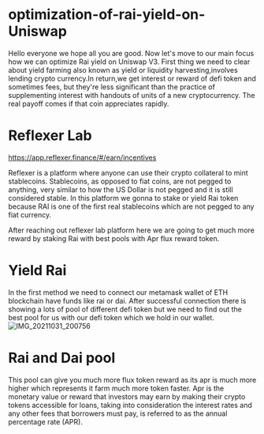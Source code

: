 
# optimization-of-rai-yield-on-Uniswap 

Hello everyone we hope all you are good. Now let's move to our main focus how we can optimize Rai yield on Uniswap V3.
First thing we need to clear about yield farming also known as yield or liquidity harvesting,involves lending crypto currency.In return,we get interest or reward of defi token and sometimes fees, but they're less significant than the practice of supplementing interest with handouts of units of a new cryptocurrency. The real payoff comes if that coin appreciates rapidly.

# Reflexer Lab
https://app.reflexer.finance/#/earn/incentives 

Reflexer is a platform where anyone can use their crypto collateral to mint stablecoins. Stablecoins, as opposed to fiat coins, are not pegged to anything, very similar to how the US Dollar is not pegged and it is still considered stable. In this platform we gonna to stake or yield Rai token because RAI is one of the first real stablecoins which are not pegged to any fiat currency.

After reaching out reflexer lab platform here we are going to get much more reward by staking Rai with best pools with Apr flux reward token.

# Yield Rai 

In the first method we need to connect our metamask wallet of ETH blockchain have funds like rai or dai. After successful connection there is showing a lots of pool of different defi token but we need to find out the best pool for us with our defi token which we hold in our wallet.
![IMG_20211031_200756](https://user-images.githubusercontent.com/84318174/139588807-01271f23-58f6-4d15-920b-93e1f283135f.jpg)

# Rai and Dai pool 
This pool can give you much more flux token reward as its apr is much more higher which represents it farm much more token faster. Apr is the monetary value or reward that investors may earn by making their crypto tokens accessible for loans, taking into consideration the interest rates and any other fees that borrowers must pay, is referred to as the annual percentage rate (APR). 
